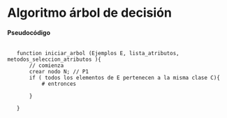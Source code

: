 # Algoritmo árbol de decisión 
#### Pseudocódigo 
 ```Js
 
    function iniciar_arbol (Ejemplos E, lista_atributos, metodos_seleccion_atributos ){
        // comienza
        crear nodo N; // P1
        if ( todos los elementos de E pertenecen a la misma clase C){
            # entronces 
            
        }
        
    }
 
 ```